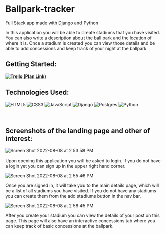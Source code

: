 # Ballpark-tracker
<p>Full Stack app made with Django and Python</p>
<p>In this application you will be able to create stadiums that you have visited.  You can also write a description about the ball park and the location of where it is.  Once a stadium is created you can view those details and be able to add concessions and keep track of your night at the ballpark</p>

## Getting Started: 
**[![Trello](https://img.shields.io/badge/Trello-%23026AA7.svg?style=for-the-badge&logo=Trello&logoColor=white) (Plan Link)](https://trello.com/b/fQGrTFiw/ballpark-tracker)**<br>

## Technologies Used: 
![HTML5](https://img.shields.io/badge/html5-%23E34F26.svg?style=for-the-badge&logo=html5&logoColor=white) ![CSS3](https://img.shields.io/badge/css3-%231572B6.svg?style=for-the-badge&logo=css3&logoColor=white) ![JavaScript](https://img.shields.io/badge/javascript-%23323330.svg?style=for-the-badge&logo=javascript&logoColor=%23F7DF1E) ![Django](https://img.shields.io/badge/django-%23092E20.svg?style=for-the-badge&logo=django&logoColor=white) ![Postgres](https://img.shields.io/badge/postgres-%23316192.svg?style=for-the-badge&logo=postgresql&logoColor=white) ![Python](https://img.shields.io/badge/python-3670A0?style=for-the-badge&logo=python&logoColor=ffdd54)<br>
<br><br>

## Screenshots of the landing page and other of interest:
![Screen Shot 2022-08-08 at 2 53 58 PM](https://user-images.githubusercontent.com/104323543/183492656-a71ac78f-da63-4d71-abdc-8bace38f6329.png)

Upon opening this application you will be asked to login. If you do not have a login yet you can sign up in the upper right hand corner.

![Screen Shot 2022-08-08 at 2 55 46 PM](https://user-images.githubusercontent.com/104323543/183492971-1f4cc262-fce5-4101-97b1-aa6dc4176d99.png)

Once you are signed in, it will take you to the main details page, which will be a list of all stadiums you have visited. If you do not have any stadiums you can create them from the add stadiums button in the nav bar.

![Screen Shot 2022-08-08 at 2 58 45 PM](https://user-images.githubusercontent.com/104323543/183493516-5e83c995-dfdb-4c24-b108-02814832a04a.png)

After you create your stadium you can view the details of your post on this page.  This page will also have an interactive concessions tab where you can keep track of basic concessions at the ballpark.
